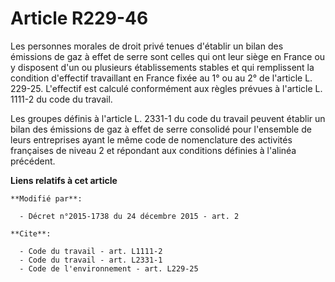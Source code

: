 # Article R229-46

Les personnes morales de droit privé tenues d'établir un bilan des émissions de gaz à effet de serre sont celles qui ont leur
siège en France ou y disposent d'un ou plusieurs établissements stables et qui remplissent la condition d'effectif
travaillant en France fixée au 1° ou au 2° de l'article L. 229-25. L'effectif est calculé conformément aux règles prévues à
l'article L. 1111-2 du code du travail.

Les groupes définis à l'article L. 2331-1 du code du travail peuvent établir un bilan des émissions de gaz à effet de serre
consolidé pour l'ensemble de leurs entreprises ayant le même code de nomenclature des activités françaises de niveau 2 et
répondant aux conditions définies à l'alinéa précédent.

**Liens relatifs à cet article**

	**Modifié par**:

	  - Décret n°2015-1738 du 24 décembre 2015 - art. 2

	**Cite**:

	  - Code du travail - art. L1111-2
	  - Code du travail - art. L2331-1
	  - Code de l'environnement - art. L229-25

